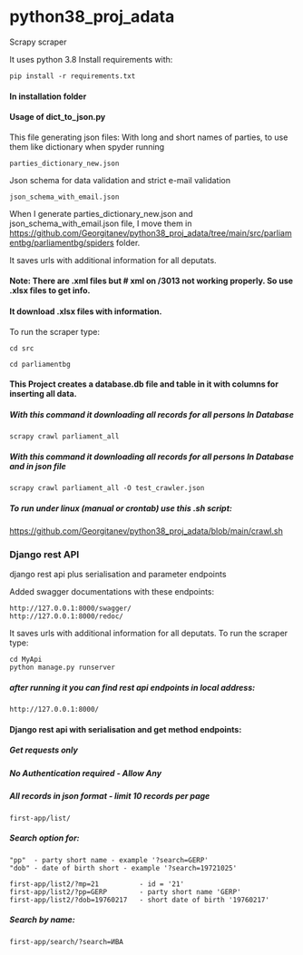 # python38_proj_adata
 Scrapy scraper
 
 It uses python 3.8 
 Install requirements with:
 ```
 pip install -r requirements.txt
 ```

#### In installation folder
#### Usage of dict_to_json.py
This file generating json files:
With long and short names of parties, to use them like dictionary when spyder running
```
parties_dictionary_new.json
```
Json schema for data validation and strict e-mail validation
```
json_schema_with_email.json
```
When I generate parties_dictionary_new.json and json_schema_with_email.json file, I move them in https://github.com/Georgitanev/python38_proj_adata/tree/main/src/parliamentbg/parliamentbg/spiders
folder.

It saves urls with additional information for all deputats.

#### Note: There are .xml files but # xml on /3013 not working properly. So use .xlsx files to get info.

#### It download .xlsx files with information.

To run the scraper type:
```
cd src
```
```
cd parliamentbg
```
#### This Project creates a database.db file and table in it with columns for inserting all data.
##### With this command it downloading all records for all persons In Database
```
scrapy crawl parliament_all
```
##### With this command it downloading all records for all persons In Database and in json file
```
scrapy crawl parliament_all -O test_crawler.json
```

##### To run under linux (manual or crontab) use this .sh script:

https://github.com/Georgitanev/python38_proj_adata/blob/main/crawl.sh

### Django rest API

django rest api plus serialisation and parameter endpoints

Added swagger documentations with these endpoints:

```
http://127.0.0.1:8000/swagger/
http://127.0.0.1:8000/redoc/
```

It saves urls with additional information for all deputats.
To run the scraper type:

```
cd MyApi
python manage.py runserver
```

##### after running it you can find rest api endpoints in local address:
``` 
http://127.0.0.1:8000/
```

#### Django rest api with serialisation and get method endpoints:

##### Get requests only
##### No Authentication required - Allow Any 
##### All records in json format - limit 10 records per page


```
first-app/list/
```
##### Search option for:
```
"pp"  - party short name - example '?search=GERP'
"dob" - date of birth short - example '?search=19721025' 
```
```
first-app/list2/?mp=21          - id = '21'
first-app/list2/?pp=GERP        - party short name 'GERP'
first-app/list2/?dob=19760217   - short date of birth '19760217'
```
##### Search by name:
```
first-app/search/?search=ИВА
```


